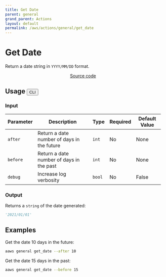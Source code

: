 ```yaml
---
title: Get Date
parent: general
grand_parent: Actions
layout: default
permalink: /aws/actions/general/get_date
---
```


# Get Date

Return a date string in `YYYY/MM/DD` format.<br/>

<p align="center">
   <a href="https://github.com/avtomat-hub/avtomat-aws/tree/main/avtomat_aws/general/get_date.py">Source code</a>
</p>

## Usage <button id="toggleButton" class="btn fs-3" onclick="toggleTables()">CLI</button>

### Input

| Parameter       | Description                                           | Type     | Required     | Default Value   |
|-----------------|-------------------------------------------------------|----------|--------------|-----------------|
| `after`         | Return a date number of days in the future            | `int`    | No           | None            |
| `before`        | Return a date number of days in the past              | `int`    | No           | None            |
| `debug`         | Increase log verbosity                                | `bool`   | No           | False           |

### Output

Returns a `string` of the date generated:

```python
'2021/01/01'
```

<div markdown="1" id="cli" style="display: block;">

## Examples

Get the date 10 days in the future:

```bash
aaws general get_date --after 10
```

Get the date 15 days in the past:

```bash
aaws general get_date --before 15
```

</div>

<div markdown="1" id="prog" style="display: none;">

## Examples

Get the date 10 days in the future:

```python
from avtomat_aws import general

response = general.get_date(after=10)
```

Get the date 15 days in the past:

```python
from avtomat_aws import general

response = general.get_date(before=15)
```

</div>

<script>
  function toggleTables() {
    var cli = document.getElementById("cli");
    var prog = document.getElementById("prog");
    var toggleButton = document.getElementById("toggleButton");
    if (cli.style.display === "none") {
      cli.style.display = "block";
      prog.style.display = "none";
      toggleButton.innerHTML = "CLI";
    } else {
      cli.style.display = "none";
      prog.style.display = "block";
      toggleButton.innerHTML = "Programmatic";
    } 
  }
</script>
